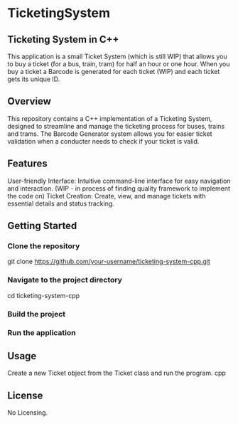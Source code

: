 # TicketingSystem

## Ticketing System in C++
This application is a small Ticket System (which is still WIP) that allows you to buy a ticket (for a bus, train, tram) for half an hour or one hour.
When you buy a ticket a Barcode is generated for each ticket (WIP) and each ticket gets its unique ID.

## Overview
This repository contains a C++ implementation of a Ticketing System, designed to streamline and manage the ticketing process for buses, trains and trams. 
The Barcode Generator system allows you for easier ticket validation when a conducter needs to check if your ticket is valid.

## Features
User-friendly Interface: Intuitive command-line interface for easy navigation and interaction. (WIP - in process of finding quality framework to implement the code on)
Ticket Creation: Create, view, and manage tickets with essential details and status tracking.

## Getting Started

### Clone the repository
git clone https://github.com/your-username/ticketing-system-cpp.git

### Navigate to the project directory
cd ticketing-system-cpp

### Build the project

### Run the application

## Usage
Create a new Ticket object from the Ticket class and run the program.
cpp

## License
No Licensing.
